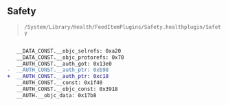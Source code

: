 ## Safety

> `/System/Library/Health/FeedItemPlugins/Safety.healthplugin/Safety`

```diff

   __DATA_CONST.__objc_selrefs: 0xa20
   __DATA_CONST.__objc_protorefs: 0x70
   __AUTH_CONST.__auth_got: 0x13e0
-  __AUTH_CONST.__auth_ptr: 0xb98
+  __AUTH_CONST.__auth_ptr: 0xc18
   __AUTH_CONST.__const: 0x1f40
   __AUTH_CONST.__objc_const: 0x3918
   __AUTH.__objc_data: 0x17b8

```
